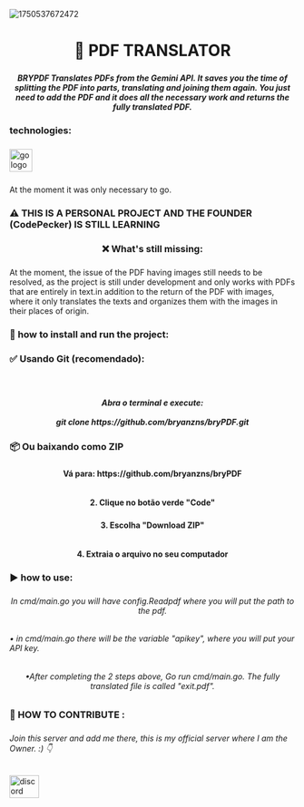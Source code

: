 ![1750537672472](https://github.com/user-attachments/assets/671b4c42-35b8-4637-a9fa-e71570accfd3)
<h1 align="center">📜     PDF TRANSLATOR</h1>

###

<h5 align="center">BRYPDF Translates PDFs from the Gemini API. It saves you the time of splitting the PDF into parts, translating and joining them again. You just need to add the PDF and it does all the necessary work and returns the fully translated PDF.</h5>

###

<h3 align="left">technologies:</h3>

###

<div align="left">
  <img src="https://cdn.jsdelivr.net/gh/devicons/devicon/icons/go/go-original-wordmark.svg" height="40" alt="go logo"  />
</div>

###

<p align="left">At the moment it was only necessary to go.</p>

###

<h3 align="left">⚠️ THIS IS A PERSONAL PROJECT AND THE FOUNDER (CodePecker) IS STILL LEARNING</h3>

###

<h3 align="center">❌️ What's still missing:</h3>

###

<p align="left">At the moment, the issue of the PDF having images still needs to be resolved, as the project is still under development and only works with PDFs that are entirely in text.in addition to the return of the PDF with images, where it only translates the texts and organizes them with the images in their places of origin.</p>

###

<h3 align="left">📶 how to install and run the project:</h3>

###

<h3 align="left">✅ Usando Git (recomendado):</h3>

###

<br clear="both">

<h5 align="center">Abra o terminal e execute:<br><br>git clone https://github.com/bryanzns/bryPDF.git</h5>

###

<h3 align="left">📦 Ou baixando como ZIP</h3>

###

<h4 align="center">Vá para: https://github.com/bryanzns/bryPDF<br><br><br>2. Clique no botão verde "Code"</h4>

###

<h4 align="center">3. Escolha "Download ZIP"<br><br><br>4. Extraia o arquivo no seu computador</h4>

###

<h3 align="left">▶️ how to use:</h3>

###

<h6 align="center">In cmd/main.go you will have config.Readpdf where you will put the path to the pdf.</h6>

###

<h6 align="left">• in cmd/main.go there will be the variable "apikey", where you will put your API key.</h6>

###

<h6 align="center">•After completing the 2 steps above, Go run cmd/main.go. The fully translated file is called "exit.pdf".</h6>

###

<h3 align="left">🤝 HOW TO CONTRIBUTE :</h3>

###

<h6 align="left">Join this server and add me there, this is my official server where I am the Owner. :) 👇</h6>

###

<div align="left">
  <a href="https://discord.gg/G98e8qNt" target="_blank">
    <img src="https://raw.githubusercontent.com/maurodesouza/profile-readme-generator/master/src/assets/icons/social/discord/default.svg" width="52" height="40" alt="discord logo"  />
  </a>
</div>

###
